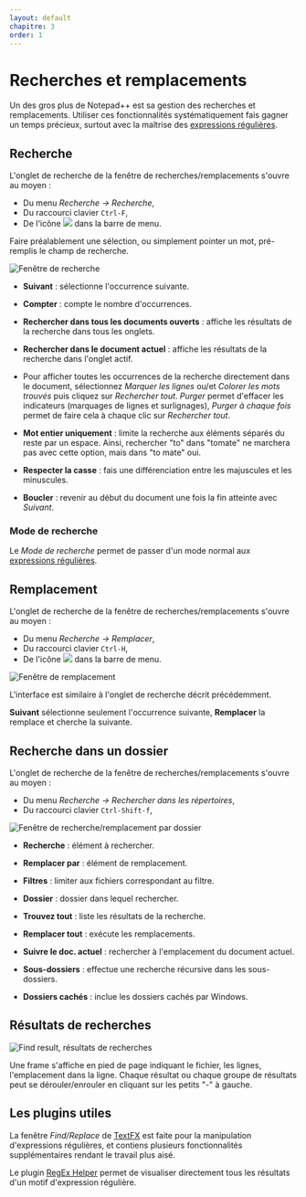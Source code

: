 ```yaml
---
layout: default
chapitre: 3
order: 1
---
```

# Recherches et remplacements

Un des gros plus de Notepad++ est sa gestion des recherches et remplacements. Utiliser ces fonctionnalités systématiquement fais gagner un temps précieux, surtout avec la maîtrise des [expressions régulières](expressions-régulières.md).

## Recherche

L'onglet de recherche de la fenêtre de recherches/remplacements s'ouvre au moyen :

- Du menu *Recherche -> Recherche*,
- Du raccourci clavier `Ctrl-F`,
- De l'icône ![](https://github.com/nliautaud/nppmanuel/blob/master/images/notepadpp_findicon.png) dans la barre de menu.

Faire préalablement une sélection, ou simplement pointer un mot, pré-remplis le champ de recherche.

![Fenêtre de recherche](https://github.com/nliautaud/nppmanuel/blob/master/images/notepadpp_find.png)

- **Suivant** : sélectionne l'occurrence suivante.
- **Compter** : compte le nombre d'occurrences.
- **Rechercher dans tous les documents ouverts** : affiche les résultats de la recherche dans tous les onglets.
- **Rechercher dans le document actuel** : affiche les résultats de la recherche dans l'onglet actif.

- Pour afficher toutes les occurrences de la recherche directement dans le document, sélectionnez *Marquer les lignes* ou/et *Colorer les mots trouvés* puis cliquez sur *Rechercher tout*. *Purger* permet d'effacer les indicateurs (marquages de lignes et surlignages), *Purger à chaque fois* permet de faire cela à chaque clic sur *Rechercher tout*.

- **Mot entier uniquement** : limite la recherche aux éléments séparés du reste par un espace. Ainsi, rechercher "to" dans "tomate" ne marchera pas avec cette option, mais dans "to mate" oui.
- **Respecter la casse** : fais une différenciation entre les majuscules et les minuscules.
- **Boucler** : revenir au début du document une fois la fin atteinte avec *Suivant*.

### Mode de recherche

Le *Mode de recherche* permet de passer d'un mode normal aux [expressions régulières](expressions-régulières.md).

## Remplacement

L'onglet de recherche de la fenêtre de recherches/remplacements s'ouvre au moyen :

- Du menu *Recherche -> Remplacer*,
- Du raccourci clavier `Ctrl-H`,
- De l'icône ![](https://github.com/nliautaud/nppmanuel/blob/master/images/notepadpp_replaceicon.png) dans la barre de menu.

![Fenêtre de remplacement](https://github.com/nliautaud/nppmanuel/blob/master/images/notepadpp_replace.png)

L'interface est similaire à l'onglet de recherche décrit précédemment.

**Suivant** sélectionne seulement l'occurrence suivante, **Remplacer** la remplace et cherche la suivante.

## Recherche dans un dossier

L'onglet de recherche de la fenêtre de recherches/remplacements s'ouvre au moyen :

- Du menu *Recherche -> Rechercher dans les répertoires*,
- Du raccourci clavier `Ctrl-Shift-f`,

![Fenêtre de recherche/remplacement par dossier](https://github.com/nliautaud/nppmanuel/blob/master/images/notepadpp_findfolder.png)

- **Recherche** : élément à rechercher.
- **Remplacer par** : élément de remplacement.
- **Filtres** : limiter aux fichiers correspondant au filtre.
- **Dossier** : dossier dans lequel rechercher.

- **Trouvez tout** : liste les résultats de la recherche.
- **Remplacer tout** : exécute les remplacements.

- **Suivre le doc. actuel** : rechercher à l'emplacement du document actuel.
- **Sous-dossiers** : effectue une recherche récursive dans les sous-dossiers.
- **Dossiers cachés** : inclue les dossiers cachés par Windows.

## Résultats de recherches

![*Find result*, résultats de recherches](https://github.com/nliautaud/nppmanuel/blob/master/images/notepadpp_findresult.png)

Une frame s'affiche en pied de page indiquant le fichier, les lignes, l'emplacement dans la ligne.
Chaque résultat ou chaque groupe de résultats peut se dérouler/enrouler en cliquant sur les petits "-" à gauche.

## Les plugins utiles

La fenêtre *Find/Replace* de [TextFX](plugin-textfx.md) est faite pour la manipulation d'expressions régulières, et contiens plusieurs fonctionnalités supplémentaires rendant le travail plus aisé.

Le plugin [RegEx Helper](plugin-regex-helper.md) permet de visualiser directement tous les résultats d'un motif d'expression régulière.